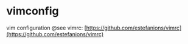 # vimconfig
vim configuration
@see vimrc: [https://github.com/estefanions/vimrc](https://github.com/estefanions/vimrc)
